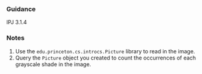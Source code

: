 ### Guidance 
IPJ 3.1.4

### Notes

1. Use the `edu.princeton.cs.introcs.Picture` library to read in the image.
2. Query the `Picture` object you created to count the occurrences of each grayscale shade in the image.
